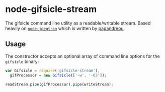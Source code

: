 node-gifsicle-stream
====================

The gifsicle command line utility as a readable/writable stream.
Based heavily on [`node-jpegtran`](https://github.com/papandreou/node-jpegtran) which is written by [papandreou](https://github.com/papandreou).

Usage
-------

The constructor accepts an optional array of command line options for the `gifsicle` binary:

```javascript
var Gifsicle = require('gifsicle-stream'),
  gifProcessor = new Gifsicle(['-w', '-O3']);

readStream.pipe(gifProcessor).pipe(writeStream);
```
